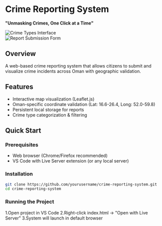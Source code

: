 # Crime Reporting System  

**"Unmasking Crimes, One Click at a Time"**  

![Crime Types Interface](./Screenshot_2025-03-29_015923.png)  
![Report Submission Form](./Screenshot_2025-03-29_020113.png)  

## Overview  
A web-based crime reporting system that allows citizens to submit and visualize crime incidents across Oman with geographic validation.

## Features  
- Interactive map visualization (Leaflet.js)  
- Oman-specific coordinate validation (Lat: 16.6-26.4, Long: 52.0-59.8)  
- Persistent local storage for reports  
- Crime type categorization & filtering  

## Quick Start  

### Prerequisites  
- Web browser (Chrome/Firefox recommended)  
- VS Code with Live Server extension (or any local server)  

### Installation  
```bash
git clone https://github.com/yourusername/crime-reporting-system.git
cd crime-reporting-system
```
### Running the Project
1.Open project in VS Code
2.Right-click index.html → "Open with Live Server"
3.System will launch in default browser
